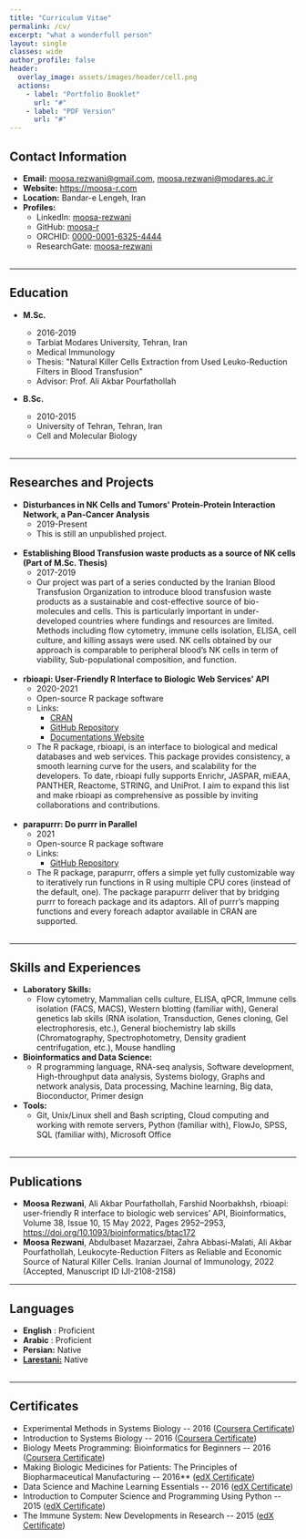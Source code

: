 ```yaml
---
title: "Curriculum Vitae"
permalink: /cv/
excerpt: "what a wonderfull person"
layout: single
classes: wide
author_profile: false
header:
  overlay_image: assets/images/header/cell.png
  actions:
    - label: "Portfolio Booklet"
      url: "#"
    - label: "PDF Version"
      url: "#"
---
```

## Contact Information
  * **Email:** <moosa.rezwani@gmail.com>, <moosa.rezwani@modares.ac.ir>
  * **Website:** <https://moosa-r.com>
  * **Location:** Bandar-e Lengeh, Iran
  * **Profiles:**
    * LinkedIn: [moosa-rezwani](https://www.linkedin.com/in/moosa-rezwani/)
	* GitHub: [moosa-r](https://github.com/moosa-r/)
	* ORCHID: [0000-0001-6325-4444](https://orcid.org/0000-0001-6325-4444)
	* ResearchGate: [moosa-rezwani](https://www.researchgate.net/profile/moosa-rezwani/)
<br> <br>
 
----
## Education
  * **M.Sc.**
    * 2016-2019
    * Tarbiat Modares University, Tehran, Iran
    * Medical Immunology
    * Thesis: &quot;Natural Killer Cells Extraction from Used Leuko-Reduction Filters in Blood Transfusion&quot;
    * Advisor: Prof. Ali Akbar Pourfathollah

  * **B.Sc.**
    * 2010-2015
    * University of Tehran, Tehran, Iran
    * Cell and Molecular Biology
<br> <br>
 
----
## Researches and Projects

  * **Disturbances in NK Cells and Tumors&#39; Protein-Protein Interaction Network, a Pan-Cancer Analysis**
    * 2019-Present
    * This is still an unpublished project.
<br> <br>
  * **Establishing Blood Transfusion waste products as a source of NK cells (Part of M.Sc. Thesis)**
    * 2017-2019
    * Our project was part of a series conducted by the Iranian Blood Transfusion Organization to introduce blood transfusion waste products as a sustainable and cost-effective source of bio-molecules and cells. This is particularly important in under-developed countries where fundings and resources are limited. Methods including flow cytometry, immune cells isolation, ELISA, cell culture, and killing assays were used. NK cells obtained by our approach is comparable to peripheral blood’s NK cells in term of viability, Sub-populational composition, and function.
<br> <br>
  * **rbioapi: User-Friendly R Interface to Biologic Web Services&#39; API**
    * 2020-2021
    * Open-source R package software
    * Links:
        * [CRAN](https://cran.r-project.org/package=rbioapi)
        * [GitHub Repository](https://github.com/moosa-r/rbioapi)
	    * [Documentations Website](https://rbioapi.moosa-r.com/)
    * The R package, rbioapi, is an interface to biological and medical databases and web services. This package provides consistency, a smooth learning curve for the users, and scalability for the developers. To date, rbioapi fully supports Enrichr, JASPAR, miEAA, PANTHER, Reactome, STRING, and UniProt. I aim to expand this list and make rbioapi as comprehensive as possible by inviting collaborations and contributions.
<br> <br>
  * **parapurrr: Do purrr in Parallel**
    * 2021
    * Open-source R package software
    * Links:
        * [GitHub Repository](https://github.com/moosa-r/parapurrr)
    * The R package, parapurrr, offers a simple yet fully customizable way to iteratively run functions in R using multiple CPU cores (instead of the default, one). The package parapurrr deliver that by bridging purrr to foreach package and its adaptors. All of purrr’s mapping functions and every foreach adaptor available in CRAN are supported.
<br> <br>
 
----
## Skills and Experiences

  * **Laboratory Skills:**
    * Flow cytometry, Mammalian cells culture, ELISA, qPCR, Immune cells isolation (FACS, MACS), Western blotting (familiar with), General genetics lab skills (RNA isolation, Transduction, Genes cloning, Gel electrophoresis, etc.), General biochemistry lab skills (Chromatography, Spectrophotometry, Density gradient centrifugation, etc.), Mouse handling
  * **Bioinformatics and Data Science:**
    * R programming language, RNA-seq analysis, Software development, High-throughput data analysis, Systems biology, Graphs and network analysis, Data processing, Machine learning, Big data, Bioconductor, Primer design
  * **Tools:**
    * Git, Unix/Linux shell and Bash scripting, Cloud computing and working with remote servers, Python (familiar with), FlowJo, SPSS, SQL (familiar with), Microsoft Office
<br> <br>
 
----
## Publications

  * **Moosa Rezwani**, Ali Akbar Pourfathollah, Farshid Noorbakhsh, rbioapi: user-friendly R interface to biologic web services’ API, Bioinformatics, Volume 38, Issue 10, 15 May 2022, Pages 2952–2953, https://doi.org/10.1093/bioinformatics/btac172
  *	**Moosa Rezwani**, Abdulbaset Mazarzaei, Zahra Abbasi-Malati, Ali Akbar Pourfathollah, Leukocyte-Reduction Filters as Reliable and Economic Source of Natural Killer Cells‎. Iranian Journal of Immunology, 2022 (Accepted, Manuscript ID IJI-2108-2158)

----
## Languages

- **English** : Proficient
- **Arabic** : Proficient
- **Persian:** Native
- [**Larestani:**](https://glottolog.org/resource/languoid/id/lari1253) Native
<br> <br>
 
----
## Certificates

  * Experimental Methods in Systems Biology -- 2016 ([Coursera Certificate](https://www.coursera.org/account/accomplishments/verify/NMHM76NY5945))
  * Introduction to Systems Biology -- 2016 ([Coursera Certificate](https://www.coursera.org/account/accomplishments/verify/QL9D6E9UFJS2))
  * Biology Meets Programming: Bioinformatics for Beginners -- 2016 ([Coursera Certificate](https://www.coursera.org/account/accomplishments/verify/Y5Q4LH46C93U))
  * Making Biologic Medicines for Patients: The Principles of Biopharmaceutical Manufacturing -- 2016** ([edX Certificate](https://courses.edx.org/certificates/24c5263faddf4f308092c607e556cba6))
  * Data Science and Machine Learning Essentials -- 2016 ([edX Certificate](https://courses.edx.org/certificates/82eb1fadc13b4101a25410c99521faa0))
  * Introduction to Computer Science and Programming Using Python -- 2015 ([edX Certificate](https://s3.amazonaws.com/verify.edx.org/downloads/9ca099d1f3a54c6e8438c34ce6329ea1/Certificate.pdf))
  * The Immune System: New Developments in Research -- 2015 ([edX Certificate](https://s3.amazonaws.com/verify.edx.org/downloads/8c054a5346884082b1241f120fba38a6/Certificate.pdf))
